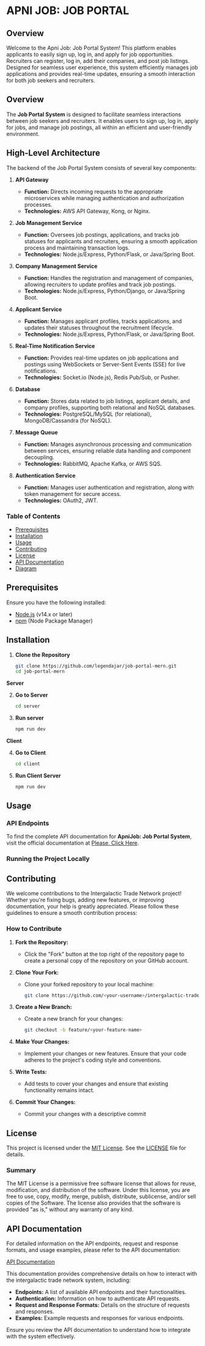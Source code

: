 # APNI JOB: JOB PORTAL

## Overview

Welcome to the Apni Job: Job Portal System! This platform enables applicants to easily sign up, log in, and apply for job opportunities. Recruiters can register, log in, add their companies, and post job listings. Designed for seamless user experience, this system efficiently manages job applications and provides real-time updates, ensuring a smooth interaction for both job seekers and recruiters.

## Overview

The **Job Portal System** is designed to facilitate seamless interactions between job seekers and recruiters. It enables users to sign up, log in, apply for jobs, and manage job postings, all within an efficient and user-friendly environment.

## High-Level Architecture

The backend of the Job Portal System consists of several key components:

1. **API Gateway**
   - **Function:** Directs incoming requests to the appropriate microservices while managing authentication and authorization processes.
   - **Technologies:** AWS API Gateway, Kong, or Nginx.

2. **Job Management Service**
   - **Function:** Oversees job postings, applications, and tracks job statuses for applicants and recruiters, ensuring a smooth application process and maintaining transaction logs.
   - **Technologies:** Node.js/Express, Python/Flask, or Java/Spring Boot.

3. **Company Management Service**
   - **Function:** Handles the registration and management of companies, allowing recruiters to update profiles and track job postings.
   - **Technologies:** Node.js/Express, Python/Django, or Java/Spring Boot.

4. **Applicant Service**
   - **Function:** Manages applicant profiles, tracks applications, and updates their statuses throughout the recruitment lifecycle.
   - **Technologies:** Node.js/Express, Python/Flask, or Java/Spring Boot.

5. **Real-Time Notification Service**
   - **Function:** Provides real-time updates on job applications and postings using WebSockets or Server-Sent Events (SSE) for live notifications.
   - **Technologies:** Socket.io (Node.js), Redis Pub/Sub, or Pusher.

6. **Database**
   - **Function:** Stores data related to job listings, applicant details, and company profiles, supporting both relational and NoSQL databases.
   - **Technologies:** PostgreSQL/MySQL (for relational), MongoDB/Cassandra (for NoSQL).

7. **Message Queue**
   - **Function:** Manages asynchronous processing and communication between services, ensuring reliable data handling and component decoupling.
   - **Technologies:** RabbitMQ, Apache Kafka, or AWS SQS.

8. **Authentication Service**
   - **Function:** Manages user authentication and registration, along with token management for secure access.
   - **Technologies:** OAuth2, JWT.



### Table of Contents

- [Prerequisites](#prerequisites)
- [Installation](#installation)
- [Usage](#usage)
- [Contributing](#contributing)
- [License](#license)
- [API Documentation](#api-documentation)
- [Diagram](#diagram-and-explanation)

## Prerequisites

Ensure you have the following installed:

- [Node.js](https://nodejs.org/) (v14.x or later)
- [npm](https://www.npmjs.com/) (Node Package Manager)

## Installation

1. **Clone the Repository**

   ```bash
   git clone https://github.com/legendajar/job-portal-mern.git
   cd job-portal-mern

**Server** 

2. **Go to Server**

   ```bash
   cd server

3. **Run server**

   ```bash
   npm run dev

**Client**

4. **Go to Client**
    ```bash
    cd client

5. **Run Client Server**
    ```bash
    npm run dev


## Usage

### API Endpoints
To find the complete API documentation for **ApniJob: Job Portal System**, visit the official documentation at [Please, Click Here](https://drive.google.com/file/d/1tA2tRhbWqj0AMQzuQv6KiCOSYaD-y9Lw/view?usp=sharing).

### Running the Project Locally

## Contributing

We welcome contributions to the Intergalactic Trade Network project! Whether you're fixing bugs, adding new features, or improving documentation, your help is greatly appreciated. Please follow these guidelines to ensure a smooth contribution process:

### How to Contribute

1. **Fork the Repository:**
   - Click the "Fork" button at the top right of the repository page to create a personal copy of the repository on your GitHub account.

2. **Clone Your Fork:**
   - Clone your forked repository to your local machine:

     ```bash
     git clone https://github.com/<your-username>/intergalactic-trade-network.git
     ```

3. **Create a New Branch:**
   - Create a new branch for your changes:

     ```bash
     git checkout -b feature/<your-feature-name>
     ```

4. **Make Your Changes:**
   - Implement your changes or new features. Ensure that your code adheres to the project's coding style and conventions.

5. **Write Tests:**
   - Add tests to cover your changes and ensure that existing functionality remains intact.

6. **Commit Your Changes:**
   - Commit your changes with a descriptive commit


## License

This project is licensed under the [MIT License](LICENSE). See the [LICENSE](LICENSE) file for details.

### Summary

The MIT License is a permissive free software license that allows for reuse, modification, and distribution of the software. Under this license, you are free to use, copy, modify, merge, publish, distribute, sublicense, and/or sell copies of the Software. The license also provides that the software is provided "as is," without any warranty of any kind.
 
## API Documentation

For detailed information on the API endpoints, request and response formats, and usage examples, please refer to the API documentation:

[API Documentation](https://drive.google.com/file/d/1tA2tRhbWqj0AMQzuQv6KiCOSYaD-y9Lw/view?usp=sharing)

This documentation provides comprehensive details on how to interact with the intergalactic trade network system, including:

- **Endpoints:** A list of available API endpoints and their functionalities.
- **Authentication:** Information on how to authenticate API requests.
- **Request and Response Formats:** Details on the structure of requests and responses.
- **Examples:** Example requests and responses for various endpoints.

Ensure you review the API documentation to understand how to integrate with the system effectively.
